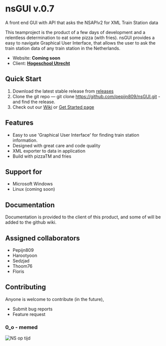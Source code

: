 # nsGUI     v.0.7
A front end GUI with API that asks the NSAPIv2 for XML Train Station data

This teamproject is the product of a few days of development and a relentless determination to eat some pizza (with fries). 
nsGUI provides a easy to navigate Graphical User Interface, that allows the user to ask the train station data of any train
station in the Netherlands.

* Website: **Coming soon**  
* Client: [**Hogeschool Utrecht**](https://hu.nl)   

## Quick Start  
1. Download the latest stable release from [releases](https://github.com/pepijn809/nsGUI/releases)
2. Clone the git repo — git clone https://github.com/pepijn809/nsGUI.git - and find the release.
3. Check out our [Wiki](https://github.com/pepijn809/nsGUI/wiki) or [Get Started page](https://github.com/pepijn809/nsGUI/wiki/Requirements)  

## Features  
* Easy to use 'Graphical User Interface' for finding train station information. 
* Designed with great care and code quality
* XML exporter to data in application
* Build with pizzaTM and fries

## Support for   
* Microsoft Windows
* Linux (coming soon)

## Documentation  
Documentation is provided to the client of this product, and some of will be added to the github wiki.

## Assigned collaborators  
- Pepijn809
- Harootyoon
- Sedzjad
- Thoom76
- Floris

## Contributing  
Anyone is welcome to contribute (in the future),  

* Submit bug reports
* Feature request

### 0_o - memed
![NS op tijd](https://i.imgur.com/85qa0BJ.png)
